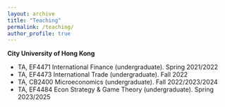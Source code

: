 ```yaml
---
layout: archive
title: "Teaching"
permalink: /teaching/
author_profile: true
---
```

**City University of Hong Kong**
- TA, EF4471 International Finance (undergraduate). Spring 2021/2022
- TA, EF4473 International Trade (undergraduate). Fall 2022
- TA, CB2400 Microeconomics (undergraduate). Fall 2022/2023/2024
- TA, EF4484 Econ Strategy & Game Theory (undergraduate). Spring 2023/2025
